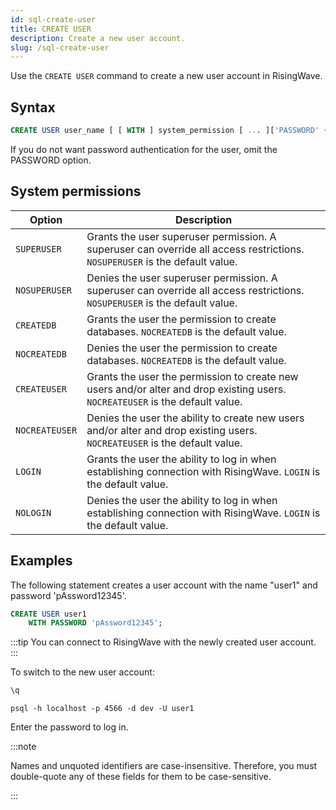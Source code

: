 ```yaml
---
id: sql-create-user
title: CREATE USER
description: Create a new user account.
slug: /sql-create-user
---
```

<head>
  <link rel="canonical" href="https://docs.risingwave.com/docs/current/sql-create-user/" />
</head>

Use the `CREATE USER` command to create a new user account in RisingWave.

## Syntax

```sql
CREATE USER user_name [ [ WITH ] system_permission [ ... ]['PASSWORD' { password | NULL }] ];
```

If you do not want password authentication for the user, omit the PASSWORD option.

## System permissions

| Option | Description           |
| --------- | --------------------- |
| `SUPERUSER` | Grants the user superuser permission. A superuser can override all access restrictions. `NOSUPERUSER` is the default value. |
| `NOSUPERUSER`| Denies the user superuser permission. A superuser can override all access restrictions. `NOSUPERUSER` is the default value. |
| `CREATEDB`| Grants the user the permission to create databases. `NOCREATEDB` is the default value. |
| `NOCREATEDB`| Denies the user the permission to create databases. `NOCREATEDB` is the default value.|
| `CREATEUSER`| Grants the user the permission to create new users and/or alter and drop existing users. `NOCREATEUSER` is the default value. |
| `NOCREATEUSER` | Denies the user the ability to create new users and/or alter and drop existing users. `NOCREATEUSER` is the default value. |
| `LOGIN` | Grants the user the ability to log in when establishing connection with RisingWave. `LOGIN` is the default value. |
| `NOLOGIN` | Denies the user the ability to log in when establishing connection with RisingWave. `LOGIN` is the default value. |

## Examples

The following statement creates a user account with the name "user1" and password 'pAssword12345'.

```sql
CREATE USER user1 
    WITH PASSWORD 'pAssword12345';
```

:::tip
You can connect to RisingWave with the newly created user account.
:::

To switch to the new user account:

```sql title="Quit current connection."
\q
```

```shell title="Connect and log in with the new account."
psql -h localhost -p 4566 -d dev -U user1
```

Enter the password to log in.

:::note

Names and unquoted identifiers are case-insensitive. Therefore, you must double-quote any of these fields for them to be case-sensitive.

:::
